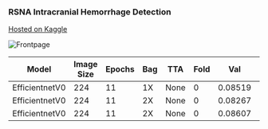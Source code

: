 ### RSNA Intracranial Hemorrhage Detection

[Hosted on Kaggle](https://www.kaggle.com/c/rsna-intracranial-hemorrhage-detection/overview)

![Frontpage](https://www.researchgate.net/profile/Sandiya_Bindroo/publication/326537078/figure/fig1/AS:650818105663489@1532178536539/Magnetic-resonance-imaging-MRI-of-the-brain-showing-scattered-punctate-infarcts-in-the.png)

| Model         |Image Size|Epochs|Bag|TTA |Fold|Val     |LB   |
| --------------|----------|------|---|----|----|--------|-----|
| EfficientnetV0|224       |11    |1X |None|0   |0.08519 |???? |
| EfficientnetV0|224       |11    |2X |None|0   |0.08267 |???? |
| EfficientnetV0|224       |11    |2X |None|0   |0.08607 |???? |
